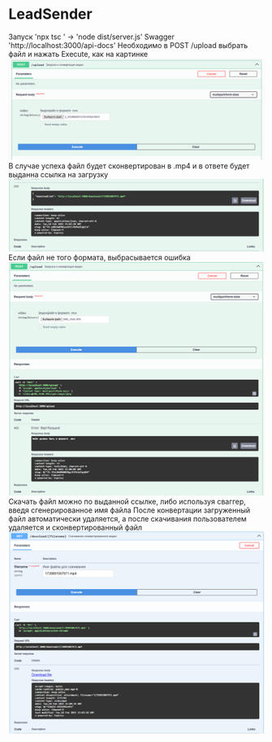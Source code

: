 # LeadSender
Запуск 'npx tsc ' -> 'node dist/server.js'
Swagger 'http://localhost:3000/api-docs'
Необходимо в POST /upload выбрать файл и нажать Execute, как на картинке
![Выбор файла](image.png)
В случае успеха файл будет сконвертирован в .mp4 и в ответе будет выданна ссылка на загрузку 
![Полученная ссылка](image-1.png)
Если файл не того формата, выбрасывается ошибка 
![Ошибка: Файл должен быть в формате .mov](image-2.png)
Скачать файл можно по выданной ссылке, либо используя сваггер, введя сгенерированное имя файла 
После конвертации загруженный файл автоматически удаляется, а после скачивания пользователем удаляется и сконвертированный файл
![Загрузка файла сваггер](image-3.png)
